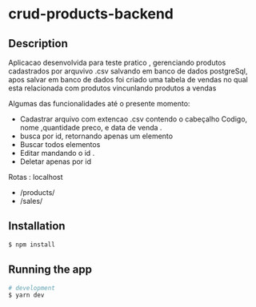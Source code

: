 # crud-products-backend

## Description

Aplicacao desenvolvida para teste pratico , gerenciando produtos  cadastrados por arquvivo .csv salvando em banco de dados postgreSql, apos salvar em banco de dados 
foi criado uma tabela de vendas no qual esta relacionada com produtos vincunlando produtos a vendas 

Algumas das funcionalidades até o presente momento:

- Cadastrar arquivo com extencao .csv contendo o cabeçalho Codigo, nome ,quantidade preco, e data de venda .
- busca por id, retornando apenas um elemento 
- Buscar todos elementos 
- Editar mandando o id  .
- Deletar apenas por id 

Rotas : localhost
- /products/
- /sales/

## Installation

```bash
$ npm install
```

## Running the app

```bash
# development
$ yarn dev




